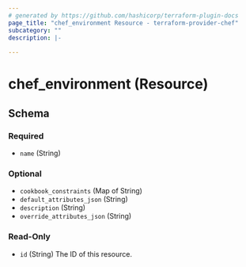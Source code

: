 ```yaml
---
# generated by https://github.com/hashicorp/terraform-plugin-docs
page_title: "chef_environment Resource - terraform-provider-chef"
subcategory: ""
description: |-
  
---
```


# chef_environment (Resource)





<!-- schema generated by tfplugindocs -->
## Schema

### Required

- `name` (String)

### Optional

- `cookbook_constraints` (Map of String)
- `default_attributes_json` (String)
- `description` (String)
- `override_attributes_json` (String)

### Read-Only

- `id` (String) The ID of this resource.


